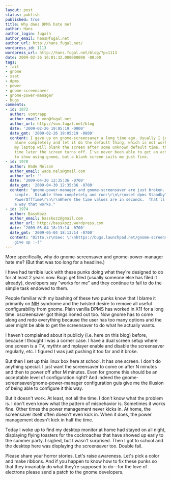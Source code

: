 ```yaml
---
layout: post
status: publish
published: true
title: Why does DPMS hate me?
author: Hans
author_login: fugalh
author_email: hans@fugal.net
author_url: http://hans.fugal.net/
wordpress_id: 1113
wordpress_url: http://hans.fugal.net/blog/?p=1113
date: 2009-02-26 16:01:32.000000000 -08:00
tags:
- fail
- gnome
- xset
- dpms
- power
- gnome-screensaver
- gnome-power-manager
- bugs
comments:
- id: 1872
  author: vontrapp
  author_email: von@fugal.net
  author_url: http://von.fugal.net/blog
  date: '2009-02-26 19:05:19 -0800'
  date_gmt: '2009-02-26 19:05:19 -0800'
  content: I gave up on gnome-screensaver a long time ago. Usually I just leave it
    alone completely and let it do the default thing, which is not working. So currently
    my laptop will blank the screen after some unknown default time, then some other
    time later the screen turns off. I've never been able to get an actual screensaver
    to show using gnome, but a blank screen suits me just fine.
- id: 1970
  author: Wade Nelson
  author_email: wade.nels@gmail.com
  author_url: ''
  date: '2009-04-30 12:35:36 -0700'
  date_gmt: '2009-04-30 12:35:36 -0700'
  content: "gnome-power-manager and gnome-screensaver are just broken.  It's that
    simple.  Disable them completely and run:\r\n\r\nxset dpms StandbyTime SuspendTime
    PowerOffTime\r\n\r\nWhere the time values are in seconds.  That'll set DPMS in
    a way that works."
- id: 1974
  author: BassKozz
  author_email: basskozz@gmail.com
  author_url: http://basskozz.wordpress.com
  date: '2009-05-04 18:13:14 -0700'
  date_gmt: '2009-05-04 18:13:14 -0700'
  content: "Ditto,\r\nSee: \r\nhttps://bugs.launchpad.net/gnome-screensaver/+bug/275308\r\nhttp://bugzilla.gnome.org/show_bug.cgi?id=554247\r\nhttp://www.linuxquestions.org/questions/ubuntu-63/dual-monitors-wont-sleep-in-twinview-mode-723553/#post3529613\r\nhttp://ubuntuforums.org/showthread.php?t=930349\r\nhttp://basskozz.wordpress.com/2008/09/29/ubuntu-has-problems-with-power-saving-muti-display/\r\n\r\nI
    give up :-("
---
```

More specifically, why do gnome-screensaver and gnome-power-manager hate me? (But that was too long for a headline.)

I have had terrible luck with these punks doing what they're designed to do for at least 2 years now. Bugs get filed (usually someone else has filed it already), developers say "works for me" and they continue to fail to do the simple task endowed to them.

People familiar with my bashing of these two punks know that I blame it primarily on <acronym title="not-invented-here">NIH</acronym> syndrome and the twisted desire to remove all useful configurability from gnome. Plain vanilla DPMS has worked in X11 for a long time. xscreensaver got things ironed out too. Now gnome has to come along and redo everything because the user has too many options and the user might be able to get the screensaver to do what he actually wants.

I haven't complained about it publicly (i.e. here on this blog) before, because I thought I was a corner case. I have a dual screen setup where one screen is a TV, mythtv and mplayer enable and disable the screensaver regularly, etc. I figured I was just pushing it too far and it broke.

But then I set up this linux box here at school. It has one screen. I don't do anything special. I just want the screensaver to come on after N minutes and then to power off after M minutes. Even for gnome this should be an acceptable level of configuration right? And indeed the gnome-screensaver/gnome-power-manager configuration guis give me the illusion of being able to configure it this way.

But it doesn't work. At least, not all the time. I don't know what the problem is. I don't even know what the pattern of misbehavior is. Sometimes it works fine. Other times the power management never kicks in. At home, the screensaver itself often doesn't even kick in. When it does, the power management doesn't kick in half the time.

Today I woke up to find my desktop monitor at home had stayed on all night, displaying flying toasters for the cockroaches that have showed up early to the summer party. I sighed, but I wasn't surprised. Then I got to school and the desktop here was displaying the screensaver too. Double fail.

Please share your horror stories. Let's raise awareness. Let's pick a color and make ribbons. And if you happen to know how to fix these punks so that they invariably do what they're supposed to do—for the love of electrons please send a patch to the gnome developers.
